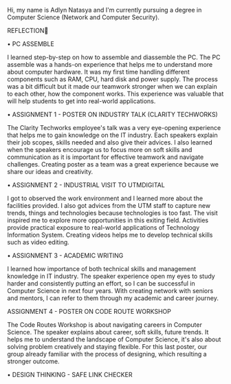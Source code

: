 Hi, my name is Adlyn Natasya and I'm currently pursuing a degree in Computer Science (Network and Computer Security).


REFLECTION📝

• PC ASSEMBLE

I learned step-by-step on how to assemble and diassemble the PC. The PC assemble was a hands-on experience that helps me to understand more about computer hardware. It was my first time handling different components such as RAM, CPU, hard disk and power supply. The process was a bit difficult but it made our teamwork stronger when we can explain to each other, how the component works. This experience was valuable that will help students to get into real-world applications.



• ASSIGNMENT 1 - POSTER ON INDUSTRY TALK (CLARITY TECHWORKS)

The Clarity Techworks employee's talk was a very eye-opening experience that helps me to gain knowledge on the IT industry. Each speakers explain their job scopes, skills needed and also give their advices. I also learned when the speakers encourage us to focus more on soft skills and communication as it is important for effective teamwork and navigate challenges.  Creating poster as a team was a great experience because we share our ideas and creativity.



• ASSIGNMENT 2 - INDUSTRIAL VISIT TO UTMDIGITAL

I got to observed the work environment and I learned more about the facilities provided. I also got advices from the UTM staff to capture new trends, things and technologies because technologies is too fast. The visit inspired me to explore more opportunities in this exiting field. Activities provide practical exposure to real-world applications of Technology Information System. Creating videos helps me to develop technical skills such as video editing.




• ASSIGNMENT 3 - ACADEMIC WRITING

I learned how importance of both technical skills and management knowledge in IT industry. The speaker experience open my eyes to study harder and consistently putting an effort, so I can be successful in Computer Science in next four years. With creating network with seniors and mentors, I can refer to them through my academic and career journey.




ASSIGNMENT 4 - POSTER ON CODE ROUTE WORKSHOP

The Code Routes Workshop is about navigating careers in Computer Science. The speaker explains about career, soft skills, future trends. It helps me to understand the landscape of Computer Science, it's also about solving problem creatively and staying flexible. For this last poster, our group already familiar with the process of designing, which resulting a stronger outcome.




• DESIGN THINKING - SAFE LINK CHECKER



